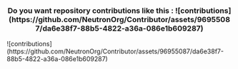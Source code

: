 <h3 align="center">
  Do you want repository contributions like this :
  ![contributions](https://github.com/NeutronOrg/Contributor/assets/96955087/da6e38f7-88b5-4822-a36a-086e1b609287)
</h3>
![contributions](https://github.com/NeutronOrg/Contributor/assets/96955087/da6e38f7-88b5-4822-a36a-086e1b609287)
